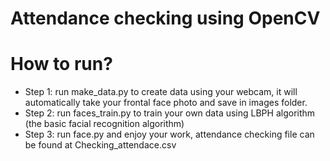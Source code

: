 # Attendance checking using OpenCV
# How to run?
- Step 1: run make_data.py to create data using your webcam, 
         it will automatically take your frontal face photo and save in images folder.
- Step 2: run faces_train.py to train your own data using LBPH algorithm (the basic facial recognition algorithm)
- Step 3: run face.py and enjoy your work, attendance checking file can be found at Checking_attendace.csv 
